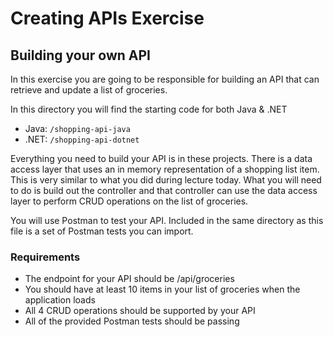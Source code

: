 # Creating APIs Exercise

## Building your own API

In this exercise you are going to be responsible for building an API that can retrieve and update a list of groceries.

In this directory you will find the starting code for both Java & .NET

* Java: `/shopping-api-java`
* .NET: `/shopping-api-dotnet`

Everything you need to build your API is in these projects. There is a data access layer that uses an in memory representation of a shopping list item. This is very similar to what you did during lecture today. What you will need to do is build out the controller and that controller can use the data access layer to perform CRUD operations on the list of groceries.

You will use Postman to test your API. Included in the same directory as this file is a set of Postman tests you can import.

### Requirements

* The endpoint for your API should be /api/groceries
* You should have at least 10 items in your list of groceries when the application loads
* All 4 CRUD operations should be supported by your API
* All of the provided Postman tests should be passing
